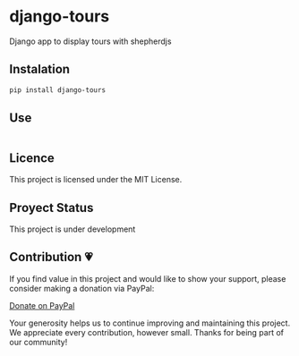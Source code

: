 # django-tours

Django app to display tours with shepherdjs

## Instalation

```bash
pip install django-tours
```

## Use

```py

```

## Licence

This project is licensed under the MIT License.

## Proyect Status

This project is under development

## Contribution 💗

If you find value in this project and would like to show your support, please consider making a donation via PayPal:

[Donate on PayPal](https://paypal.me/martinezwilmer?country.x=DO&locale.x=es_XC)

Your generosity helps us to continue improving and maintaining this project. We appreciate every contribution, however small. Thanks for being part of our community!
